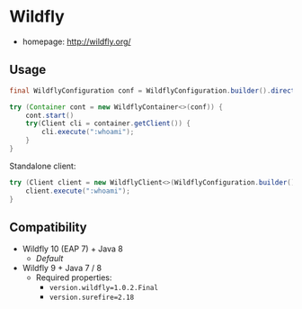 # Wildfly

- homepage: http://wildfly.org/

## Usage
```java
final WildflyConfiguration conf = WildflyConfiguration.builder().directory($WILDFLY_HOME).profile("standalone-full.xml").xmx("2g").build();

try (Container cont = new WildflyContainer<>(conf)) {
	cont.start()
	try(Client cli = container.getClient()) {
		cli.execute(":whoami");
	}
}
```
Standalone client:
```java
try (Client client = new WildflyClient<>(WildflyConfiguration.builder().build())) {
    client.execute(":whoami");
}
```

## Compatibility
- Wildfly 10 (EAP 7) + Java 8
	- *Default*
- Wildfly 9 + Java 7 / 8
	- Required properties: 
		- `version.wildfly=1.0.2.Final`
		- `version.surefire=2.18`
